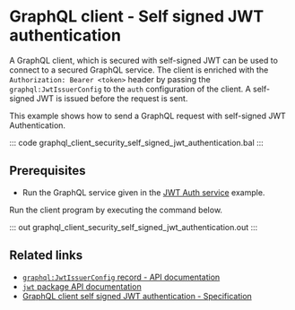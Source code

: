 # GraphQL client - Self signed JWT authentication

A GraphQL client, which is secured with self-signed JWT can be used to connect to a secured GraphQL service. The client is enriched with the `Authorization: Bearer <token>` header by passing the `graphql:JwtIssuerConfig` to the `auth` configuration of the client. A self-signed JWT is issued before the request is sent.

This example shows how to send a GraphQL request with self-signed JWT Authentication.

::: code graphql_client_security_self_signed_jwt_authentication.bal :::

## Prerequisites
- Run the GraphQL service given in the [JWT Auth service](/learn/by-example/graphql-service-jwt-auth/) example.

Run the client program by executing the command below.

::: out graphql_client_security_self_signed_jwt_authentication.out :::

## Related links
- [`graphql:JwtIssuerConfig` record - API documentation](https://lib.ballerina.io/ballerina/graphql/latest/records/JwtIssuerConfig)
- [`jwt` package API documentation](https://lib.ballerina.io/ballerina/jwt/latest/)
- [GraphQL client self signed JWT authentication - Specification](/spec/graphql/#1123-self-signed-jwt-authentication)
